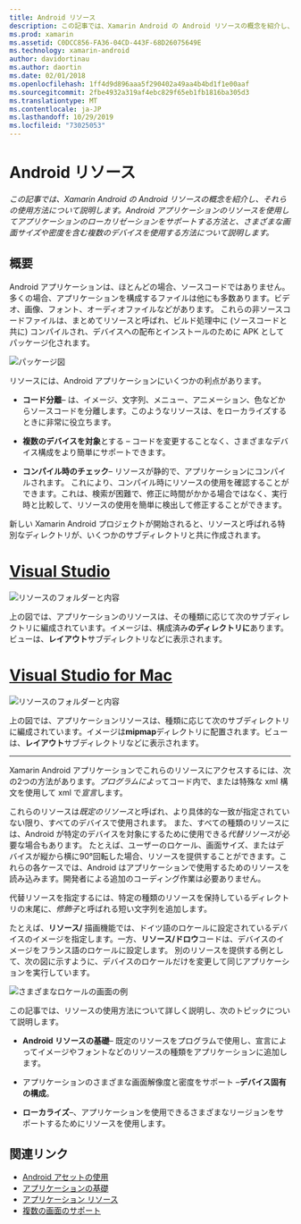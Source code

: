 ```yaml
---
title: Android リソース
description: この記事では、Xamarin Android の Android リソースの概念を紹介し、それらの使用方法について説明します。 Android アプリケーションのリソースを使用してアプリケーションのローカリゼーションをサポートする方法と、さまざまな画面サイズや密度を含む複数のデバイスを使用する方法について説明します。
ms.prod: xamarin
ms.assetid: C0DCC856-FA36-04CD-443F-68D26075649E
ms.technology: xamarin-android
author: davidortinau
ms.author: daortin
ms.date: 02/01/2018
ms.openlocfilehash: 1ff4d9d896aaa5f290402a49aa4b4bd1f1e00aaf
ms.sourcegitcommit: 2fbe4932a319af4ebc829f65eb1fb1816ba305d3
ms.translationtype: MT
ms.contentlocale: ja-JP
ms.lasthandoff: 10/29/2019
ms.locfileid: "73025053"
---
```

# <a name="android-resources"></a>Android リソース

_この記事では、Xamarin Android の Android リソースの概念を紹介し、それらの使用方法について説明します。Android アプリケーションのリソースを使用してアプリケーションのローカリゼーションをサポートする方法と、さまざまな画面サイズや密度を含む複数のデバイスを使用する方法について説明します。_

## <a name="overview"></a>概要

Android アプリケーションは、ほとんどの場合、ソースコードではありません。 多くの場合、アプリケーションを構成するファイルは他にも多数あります。ビデオ、画像、フォント、オーディオファイルなどがあります。 これらの非ソースコードファイルは、まとめてリソースと呼ばれ、ビルド処理中に (ソースコードと共に) コンパイルされ、デバイスへの配布とインストールのために APK としてパッケージ化されます。

![パッケージ図](images/packaging-diagram.png)

リソースには、Android アプリケーションにいくつかの利点があります。

- **コード分離**&ndash; は、イメージ、文字列、メニュー、アニメーション、色などからソースコードを分離します。このようなリソースは、をローカライズするときに非常に役立ちます。

- **複数のデバイスを対象**とする &ndash; コードを変更することなく、さまざまなデバイス構成をより簡単にサポートできます。

- **コンパイル時のチェック**&ndash; リソースが静的で、アプリケーションにコンパイルされます。 これにより、コンパイル時にリソースの使用を確認することができます。これは、検索が困難で、修正に時間がかかる場合ではなく、実行時と比較して、リソースの使用を簡単に検出して修正することができます。

新しい Xamarin Android プロジェクトが開始されると、リソースと呼ばれる特別なディレクトリが、いくつかのサブディレクトリと共に作成されます。

# <a name="visual-studiotabwindows"></a>[Visual Studio](#tab/windows)

![リソースのフォルダーと内容](images/resources-folder-vs.png)

上の図では、アプリケーションのリソースは、その種類に応じて次のサブディレクトリに編成されています。イメージは、構成済み**のディレクトリに**あります。ビューは、**レイアウト**サブディレクトリなどに表示されます。

# <a name="visual-studio-for-mactabmacos"></a>[Visual Studio for Mac](#tab/macos)

![リソースのフォルダーと内容](images/resources-folder-xs.png)

上の図では、アプリケーションリソースは、種類に応じて次のサブディレクトリに編成されています。イメージは**mipmap**ディレクトリに配置されます。ビューは、**レイアウト**サブディレクトリなどに表示されます。

-----

Xamarin Android アプリケーションでこれらのリソースにアクセスするには、次の2つの方法があります。*プログラムによっ*てコード内で、または特殊な xml 構文を使用して xml で*宣言*します。

これらのリソースは*既定のリソース*と呼ばれ、より具体的な一致が指定されていない限り、すべてのデバイスで使用されます。 また、すべての種類のリソースには、Android が特定のデバイスを対象にするために使用できる*代替リソース*が必要な場合もあります。 たとえば、ユーザーのロケール、画面サイズ、またはデバイスが縦から横に90°回転した場合、リソースを提供することができます。これらの各ケースでは、Android はアプリケーションで使用するためのリソースを読み込みます。開発者による追加のコーディング作業は必要ありません。

代替リソースを指定するには、特定の種類のリソースを保持しているディレクトリの末尾に、*修飾子*と呼ばれる短い文字列を追加します。

たとえば、**リソース/** 描画機能では、ドイツ語のロケールに設定されているデバイスのイメージを指定します。一方、**リソース/ドロウ**コードは、デバイスのイメージをフランス語のロケールに設定します。 別のリソースを提供する例として、次の図に示すように、デバイスのロケールだけを変更して同じアプリケーションを実行しています。

![さまざまなロケールの画面の例](images/localized-screenshots.png)

この記事では、リソースの使用方法について詳しく説明し、次のトピックについて説明します。

- **Android リソースの基礎**&ndash; 既定のリソースをプログラムで使用し、宣言によってイメージやフォントなどのリソースの種類をアプリケーションに追加します。

- アプリケーションのさまざまな画面解像度と密度をサポート &ndash;**デバイス固有の構成**。

- **ローカライズ**&ndash;、アプリケーションを使用できるさまざまなリージョンをサポートするためにリソースを使用します。

## <a name="related-links"></a>関連リンク

- [Android アセットの使用](~/android/app-fundamentals/resources-in-android/android-assets.md)
- [アプリケーションの基礎](https://developer.android.com/guide/topics/fundamentals.html)
- [アプリケーション リソース](https://developer.android.com/guide/topics/resources/index.html)
- [複数の画面のサポート](https://developer.android.com/guide/practices/screens_support.html)
